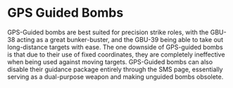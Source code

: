 # GPS Guided Bombs

GPS-Guided bombs are best suited for precision strike roles, with the GBU-38 acting as a great bunker-buster, and the GBU-39 being able to take out long-distance targets with ease. The one downside of GPS-guided bombs is that due to their use of fixed coordinates, they are completely ineffective when being used against moving targets. GPS-Guided bombs can also disable their guidance package entirely through the SMS page, essentially serving as a dual-purpose weapon and making unguided bombs obsolete.
